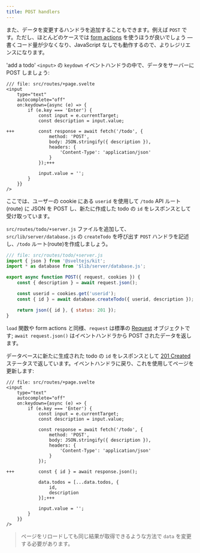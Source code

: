 ```yaml
---
title: POST handlers
---
```


また、データを変更するハンドラを追加することもできます。例えば `POST` です。ただし、ほとんどのケースでは [form actions](the-form-element) を使うほうが良いでしょう — 書くコード量が少なくなり、JavaScript なしでも動作するので、よりレジリエンスになります。

'add a todo' `<input>` の `keydown` イベントハンドラの中で、データをサーバーに POST しましょう:

```svelte
/// file: src/routes/+page.svelte
<input
	type="text"
	autocomplete="off"
	on:keydown={async (e) => {
		if (e.key === 'Enter') {
			const input = e.currentTarget;
			const description = input.value;

+++			const response = await fetch('/todo', {
				method: 'POST',
				body: JSON.stringify({ description }),
				headers: {
					'Content-Type': 'application/json'
				}
			});+++

			input.value = '';
		}
	}}
/>
```

ここでは、ユーザーの cookie にある `userid` を使用して `/todo` API ルート(route) に JSON を POST し、新たに作成した todo の `id` をレスポンスとして受け取っています。

`src/routes/todo/+server.js` ファイルを追加して、`src/lib/server/database.js` の `createTodo` を呼び出す `POST` ハンドラを記述し、`/todo` ルート(route)を作成しましょう。

```js
/// file: src/routes/todo/+server.js
import { json } from '@sveltejs/kit';
import * as database from '$lib/server/database.js';

export async function POST({ request, cookies }) {
	const { description } = await request.json();

	const userid = cookies.get('userid');
	const { id } = await database.createTodo({ userid, description });

	return json({ id }, { status: 201 });
}
```

`load` 関数や form actions と同様、`request` は標準の [Request](https://developer.mozilla.org/ja/docs/Web/API/Request) オブジェクトです; `await request.json()` はイベントハンドラから POST されたデータを返します。

データベースに新たに生成された todo の `id` をレスポンスとして [201 Created](https://httpstatusdogs.com/201-created) ステータスで返しています。イベントハンドラに戻り、これを使用してページを更新します:

```svelte
/// file: src/routes/+page.svelte
<input
	type="text"
	autocomplete="off"
	on:keydown={async (e) => {
		if (e.key === 'Enter') {
			const input = e.currentTarget;
			const description = input.value;

			const response = await fetch('/todo', {
				method: 'POST',
				body: JSON.stringify({ description }),
				headers: {
					'Content-Type': 'application/json'
				}
			});

+++			const { id } = await response.json();

			data.todos = [...data.todos, {
				id,
				description
			}];+++

			input.value = '';
		}
	}}
/>
```

> ページをリロードしても同じ結果が取得できるような方法で `data` を変更する必要があります。
